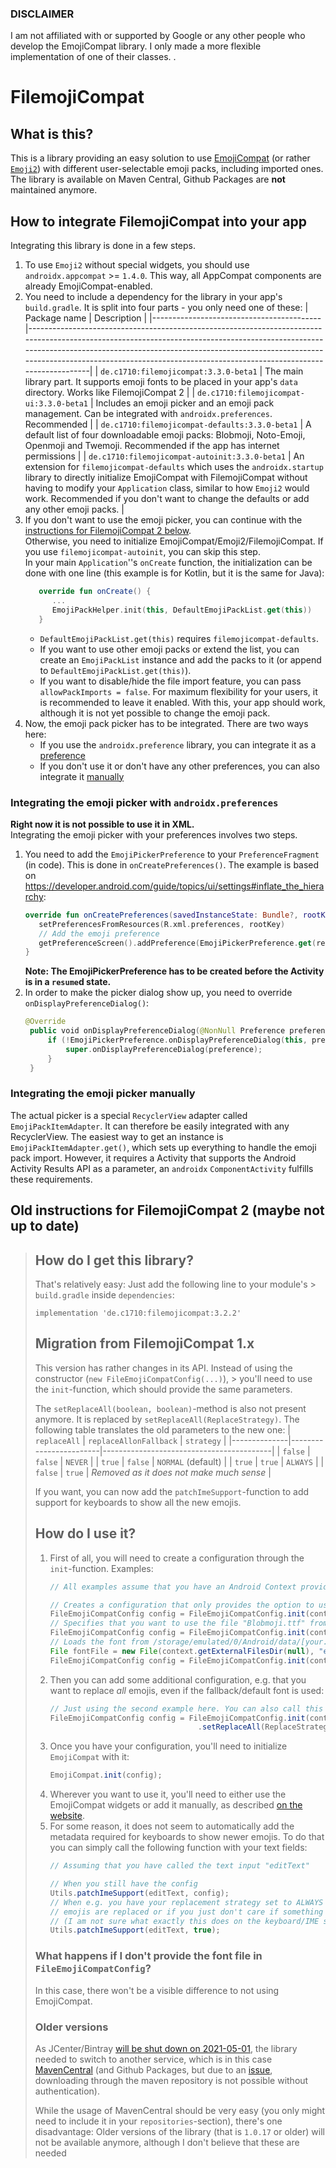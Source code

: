 ### DISCLAIMER
I am not affiliated with or supported by Google or any other people who develop the EmojiCompat library. I only made a more flexible implementation of one of their classes.
.

# FilemojiCompat
## What is this?
This is a library providing an easy solution to use [EmojiCompat](https://developer.android.com/guide/topics/ui/look-and-feel/emoji-compat) (or rather [`Emoji2`](https://developer.android.com/guide/topics/ui/look-and-feel/emoji2))
with different user-selectable emoji packs, including imported ones.  
The library is available on Maven Central, Github Packages are **not** maintained anymore.

## How to integrate FilemojiCompat into your app
Integrating this library is done in a few steps.  
1. To use `Emoji2` without special widgets, you should use `androidx.appcompat` >= `1.4.0`. This way, all AppCompat components are already EmojiCompat-enabled.
2. You need to include a dependency for the library in your app's `build.gradle`. It is split into four parts - you only need one of these:
   | Package name                             | Description                                                                                                                                                                                                                                                                                                           |
   |------------------------------------------|-----------------------------------------------------------------------------------------------------------------------------------------------------------------------------------------------------------------------------------------------------------------------------------------------------------------------|
   | `de.c1710:filemojicompat:3.3.0-beta1`          | The main library part. It supports emoji fonts to be placed in your app's `data` directory. Works like FilemojiCompat 2                                                                                                                                                                                               |
   | `de.c1710:filemojicompat-ui:3.3.0-beta1`       | Includes an emoji picker and an emoji pack management. Can be integrated with `androidx.preferences`. Recommended                                                                                                                                                                                                     |
   | `de.c1710:filemojicompat-defaults:3.3.0-beta1` | A default list of four downloadable emoji packs: Blobmoji, Noto-Emoji, Openmoji and Twemoji. Recommended if the app has internet permissions                                                                                                                                                                          |
   | `de.c1710:filemojicompat-autoinit:3.3.0-beta1` | An extension for `filemojicompat-defaults` which uses the `androidx.startup` library to directly initialize EmojiCompat with FilemojiCompat without having to modify your `Application` class, similar to how `Emoji2` would work. Recommended if you don't want to change the defaults or add any other emoji packs. |
3. If you don't want to use the emoji picker, you can continue with the [instructions for FilemojiCompat 2 below](#old-instructions-for-filemojicompat-2-maybe-not-up-to-date).  
   Otherwise, you need to initialize EmojiCompat/Emoji2/FilemojiCompat. If you use `filemojicompat-autoinit`, you can skip this step.  
   In your main `Application`''s `onCreate` function, the initialization can be done with one line (this example is for Kotlin, but it is the same for Java):
   ```kotlin
      override fun onCreate() {
         ...
         EmojiPackHelper.init(this, DefaultEmojiPackList.get(this))
      }
   ```
   - `DefaultEmojiPackList.get(this)` requires `filemojicompat-defaults`.
   - If you want to use other emoji packs or extend the list, you can create an `EmojiPackList` instance and add the packs to it (or append to `DefaultEmojiPackList.get(this)`).
   - If you want to disable/hide the file import feature, you can pass `allowPackImports = false`. For maximum flexibility for your users, it is recommended to leave it enabled.
   With this, your app should work, although it is not yet possible to change the emoji pack.
4. Now, the emoji pack picker has to be integrated. There are two ways here:
     - If you use the `androidx.preference` library, you can integrate it as a [preference](#integrating-the-emoji-picker-with-androidxpreferences)
     - If you don't use it or don't have any other preferences, you can also integrate it [manually](#integrating-the-emoji-picker-manually)

### Integrating the emoji picker with `androidx.preferences`
**Right now it is not possible to use it in XML.**  
Integrating the emoji picker with your preferences involves two steps.
1. You need to add the `EmojiPickerPreference` to your `PreferenceFragment` (in code).
   This is done in `onCreatePreferences()`. The example is based on https://developer.android.com/guide/topics/ui/settings#inflate_the_hierarchy:
   ```kotlin
   override fun onCreatePreferences(savedInstanceState: Bundle?, rootKey: String?) {
      setPreferencesFromResources(R.xml.preferences, rootKey)
      // Add the emoji preference
      getPreferenceScreen().addPreference(EmojiPickerPreference.get(requireActivity(), null))
   }
   ```
   **Note: The EmojiPickerPreference has to be created before the Activity is in a `resume`d state.**
2. In order to make the picker dialog show up, you need to override `onDisplayPreferenceDialog()`:
   ```kotlin
   @Override
    public void onDisplayPreferenceDialog(@NonNull Preference preference) {
        if (!EmojiPickerPreference.onDisplayPreferenceDialog(this, preference)) {
            super.onDisplayPreferenceDialog(preference);
        }
    }
   ```

### Integrating the emoji picker manually
The actual picker is a special `RecyclerView` adapter called `EmojiPackItemAdapter`.
It can therefore be easily integrated with any RecyclerView.
The easiest way to get an instance is `EmojiPackItemAdapter.get()`, which sets up everything to handle the emoji pack import.
However, it requires a Activity that supports the Android Activity Results API as a parameter, an `androidx` `ComponentActivity` fulfills these requirements.

## Old instructions for FilemojiCompat 2 (maybe not up to date)
> ## How do I get this library?
> That's relatively easy: Just add the following line to your module's > `build.gradle` inside `dependencies`:
> ```
> implementation 'de.c1710:filemojicompat:3.2.2'
> ```
> 
> ## Migration from FilemojiCompat 1.x
> This version has rather changes in its API.
> Instead of using the constructor (`new FileEmojiCompatConfig(...)`), > you'll need to use the `init`-function,
> which should provide the same parameters.
> 
> The `setReplaceAll(boolean, boolean)`-method is also not present anymore.
> It is replaced by `setReplaceAll(ReplaceStrategy)`.
> The following table translates the old parameters to the new one:
> | `replaceAll` | `replaceAllonFallback` | `strategy`                               |
> |--------------|------------------------|------------------------------------------|
> | `false`      | `false`                | `NEVER`                                  |
> | `true`       | `false`                | `NORMAL` (default)                       |
> | `true`       | `true`                 | `ALWAYS`                                 |
> | `false`      | `true`                 | _Removed as it does not make much sense_ |
> 
> If you want, you can now add the `patchImeSupport`-function to add support for keyboards to show all the new emojis.
> 
> ## How do I use it?
> 1. First of all, you will need to create a configuration through the `init`-function.
>    Examples:
>    ```java
>    // All examples assume that you have an Android Context provided
>    
>    // Creates a configuration that only provides the option to use a custom emoji font
>    FileEmojiCompatConfig config = FileEmojiCompatConfig.init(context);
>    // Specifies that you want to use the file "Blobmoji.ttf" from the src/main/assets directory
>    FileEmojiCompatConfig config = FileEmojiCompatConfig.init(context, null, "Blobmoji.ttf");
>    // Loads the font from /storage/emulated/0/Android/data/[your.app.package]/files/Blobmoji.ttf (if provided; otherwise a default/fallback is used)
>    File fontFile = new File(context.getExternalFilesDir(null), "emoji/Blobmoji.ttf");
>    FileEmojiCompatConfig config = FileEmojiCompatConfig.init(context, fontFile);
>    ```
> 2. Then you can add some additional configuration, e.g. that you want to replace _all_ emojis, even 
>    if the fallback/default font is used:
>    ```java
>    // Just using the second example here. You can also call this function separately.
>    FileEmojiCompatConfig config = FileEmojiCompatConfig.init(context, null, "Blobmoji.ttf")
>                                     .setReplaceAll(ReplaceStrategy.ALWAYS);
>    ```
> 3. Once you have your configuration, you'll need to initialize `EmojiCompat` with it:
>    ```java
>    EmojiCompat.init(config);
>    ```
> 4. Wherever you want to use it, you'll need to either use the EmojiCompat widgets or add it manually,
>    as described [on the website](https://developer.android.com/guide/topics/ui/look-and-feel/emoji-compat#using-widgets-with-appcompat).
> 5. For some reason, it does not seem to automatically add the metadata required for keyboards to show
>    newer emojis. To do that you can simply call the following function with your text fields:
>    ```java
>    // Assuming that you have called the text input "editText"
>    
>    // When you still have the config
>    Utils.patchImeSupport(editText, config);
>    // When e.g. you have your replacement strategy set to ALWAYS and therefore can be sure that all 
>    // emojis are replaced or if you just don't care if something is a bit odd
>    // (I am not sure what exactly this does on the keyboard/IME side).
>    Utils.patchImeSupport(editText, true);
>    ```
> ### What happens if I don't provide the font file in `FileEmojiCompatConfig`?
> In this case, there won't be a visible difference to not using EmojiCompat.  
> 
> ### Older versions
> As JCenter/Bintray [will be shut down on 2021-05-01](https://jfrog.com/blog/into-the-sunset-bintray-jcenter-gocenter-and-chartcenter/), the library needed to switch to another service, which is in this case [MavenCentral](https://search.maven.org/artifact/de.c1710/filemojicompat) (and Github Packages, but due to an [issue](https://github.community/t/download-from-github-package-registry-without-authentication/14407/7), downloading through the maven repository is not possible without authentication).  
> 
> While the usage of MavenCentral should be very easy (you only might need to include it in your `repositories`-section), there's one disadvantage: Older versions of the library (that is  `1.0.17` or older) will not be available anymore, although I don't believe that these are needed
